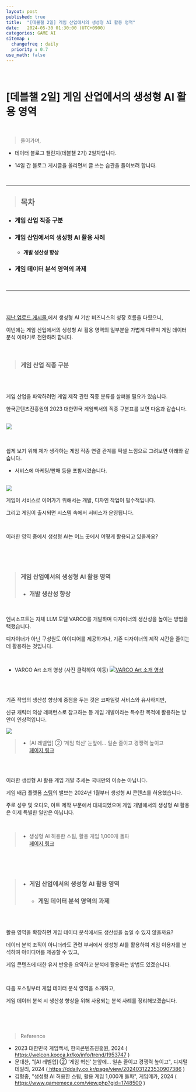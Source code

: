 ```yaml
---
layout: post
published: true
title:  "[데블챌 2일] 게임 산업에서의 생성형 AI 활용 영역"
date:   2024-05-30 01:30:00 (UTC+0900)
categories: GAME AI 
sitemap :
  changefreq : daily
  priority : 0.7
use_math: false
---
```



<br />


# [데블챌 2일] 게임 산업에서의 생성형 AI 활용 영역


<br />

> 들어가며,

- 데이터 블로그 챌린지(데블챌 2기) 2일차입니다.

- 14일 간 블로그 게시글을 올리면서 글 쓰는 습관을 들여보려 합니다.

<br />

----

> ## 목차
* ### 게임 산업 직종 구분

* ### 게임 산업에서의 생성형 AI 활용 사례
  * #### 개발 생산성 향상

* ### 게임 데이터 분석 영역의 과제
<br />

----

<br />
<br />

<A href = 'https://spark-gom.github.io/study/python/ai/2024/05/29/post.html' > 지난 업로드 게시물 </A>에서 생성형 AI  기반 비즈니스의 성장 흐름을 다뤘으니,

이번에는 게임 산업에서의 생성형 AI 활용 영역의 일부분을 가볍게 다루며 게임 데이터 분석 이야기로 전환하려 합니다.

<br />

> ### 게임 산업 직종 구분

<br />
<br />

게임 산업을 파악하려면 게임 제작 관련 직종 분류를 살펴볼 필요가 있습니다.

한국콘텐츠진흥원의 2023 대한민국 게임백서의 직종 구분표를 보면 다음과 같습니다.

<br />

<img src="https://capture.dropbox.com/yixlqF4oJywArfkO?raw=1">

<br />
<br />
<br />




쉽게 보기 위해 제가 생각하는 게임 직종 연결 관계를 픽셀 느낌으로 그려보면 아래와 같습니다. 
* 서비스에 마케팅/판매 등을 포함시켰습니다.

<br />



<img src="https://capture.dropbox.com/4vxwHgRMpkHbxvuN?raw=1">

<br />


게임이 서비스로 이어가기 위해서는 개발, 디자인 작업이 필수적입니다.

그리고 게임이 출시되면 시스템 속에서 서비스가 운영됩니다.


<br />


이러한  영역 중에서 생성형 AI는 어느 곳에서 어떻게 활용되고 있을까요?

<br />
<br />
<br />


> ### 게임 산업에서의 생성형 AI 활용 영역
>   * ### 개발 생산성 향상

<br />

엔씨소프트는 자체 LLM 모델 VARCO를 개발하며 디자이너의 생산성을 높이는 방법을 택했습니다.

디자이너가 아닌 구성원도 아이디어를 제공하거나, 기존 디자이너의 제작 시간을 줄이는데 활용하는 것입니다.


<br />



* VARCO Art 소개 영상 (사진 클릭하여 이동)
[![VARCO Art 소개 영상](https://capture.dropbox.com/aFep8lidqHU6m16Z?raw=1)](https://youtu.be/_4lfjJn5Pyg?si=xCfqrb7gkilGW6rW)



<br />
<br />


기존 작업의 생산성 향상에 중점을 두는 것은 코파일럿 서비스와 유사하지만,

신규 캐릭터 의상 레퍼런스로 참고하는 등 게임 개발이라는 특수한 목적에 활용하는 방안이 인상적입니다.





<img src="https://www.ddaily.co.kr/photos/2024/03/13/2024031310351999861_l.gif">

> - [AI 레벨업] ② ‘게임 혁신’ 눈앞에… 일손 줄이고 경쟁력 높이고 <br /> <A href = 'https://ddaily.co.kr/page/view/2024031223530907386
' > 페이지 링크 </A>


<br />

<br />

이러한 생성형 AI 활용 게임 개발 추세는 국내만의 이슈는 아닙니다.

게임 배급 플랫폼 <A href = 'https://store.steampowered.com/about'>스팀</A>의 밸브는 2024년 1월부터 생성형 AI 콘텐츠를 허용했습니다. 

주로 성우 및 오디오, 아트 제작 부문에서 대체되었으며 게임 개발에서의 생성형 AI 활용은 이제 특별한 일만은 아닙니다.

<br />



> - 생성형 AI 허용한 스팀, 활용 게임 1,000개 돌파 <br /> <A href = 'https://www.gamemeca.com/view.php?gid=1748500
' > 페이지 링크 </A>




<br />
<br />
<br />



> * ### 게임 산업에서의 생성형 AI 활용 영역
>   * ### 게임 데이터 분석 영역의 과제

<br />
<br />

활용 영역을 확장하면 게임 데이터 분석에서도 생산성을 높일 수 있지 않을까요?

데이터 분석 조직이 아니더라도 관련 부서에서 생성형 AI를 활용하여 게임 이용자를 분석하여 아이디어를 제공할 수 있고,

게임 콘텐츠에 대한 유저 반응을 요약하고 분석에 활용하는 방법도 있겠습니다.

<br />

다음 포스팅부터 게임 데이터 분석 영역을 소개하고,

게임 데이터 분석 시 생산성 향상을 위해 사용되는 분석 사례를 정리해보겠습니다.


<br />
<br />
<br />

> Reference
- 2023 대한민국 게임백서, 한국콘텐츠진흥원, 2024  (<A href = 'https://welcon.kocca.kr/ko/info/trend/1953747' >  https://welcon.kocca.kr/ko/info/trend/1953747 </A>)
- 문대찬, "[AI 레벨업] ② ‘게임 혁신’ 눈앞에… 일손 줄이고 경쟁력 높이고", 디지털데일리, 2024  (<A href = 'https://ddaily.co.kr/page/view/2024031223530907386' > https://ddaily.co.kr/page/view/2024031223530907386</A> )
- 김형종, "생성형 AI 허용한 스팀, 활용 게임 1,000개 돌파", 게임메카, 2024  (<A href = 'https://www.gamemeca.com/view.php?gid=1748500' > https://www.gamemeca.com/view.php?gid=1748500</A> )